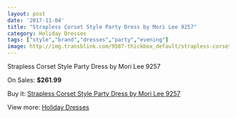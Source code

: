 ```yaml
---
layout: post
date: '2017-11-04'
title: "Strapless Corset Style Party Dress by Mori Lee 9257"
category: Holiday Dresses
tags: ["style","brand","dresses","party","evening"]
image: http://img.transblink.com/9587-thickbox_default/strapless-corset-style-party-dress-by-mori-lee-9257.jpg
---
```

Strapless Corset Style Party Dress by Mori Lee 9257

On Sales: **$261.99**
<a href="https://www.transblink.com/en/holiday-dresses/3123-strapless-corset-style-party-dress-by-mori-lee-9257.html"><amp-img layout="responsive" width="600" height="600" src="//img.transblink.com/9587-thickbox_default/strapless-corset-style-party-dress-by-mori-lee-9257.jpg" alt="Strapless Corset Style Party Dress by Mori Lee 9257 0" /></a>
<a href="https://www.transblink.com/en/holiday-dresses/3123-strapless-corset-style-party-dress-by-mori-lee-9257.html"><amp-img layout="responsive" width="600" height="600" src="//img.transblink.com/9589-thickbox_default/strapless-corset-style-party-dress-by-mori-lee-9257.jpg" alt="Strapless Corset Style Party Dress by Mori Lee 9257 1" /></a>
<a href="https://www.transblink.com/en/holiday-dresses/3123-strapless-corset-style-party-dress-by-mori-lee-9257.html"><amp-img layout="responsive" width="600" height="600" src="//img.transblink.com/9588-thickbox_default/strapless-corset-style-party-dress-by-mori-lee-9257.jpg" alt="Strapless Corset Style Party Dress by Mori Lee 9257 2" /></a>

Buy it: [Strapless Corset Style Party Dress by Mori Lee 9257](https://www.transblink.com/en/holiday-dresses/3123-strapless-corset-style-party-dress-by-mori-lee-9257.html "Strapless Corset Style Party Dress by Mori Lee 9257")

View more: [Holiday Dresses](https://www.transblink.com/en/8-holiday-dresses "Holiday Dresses")